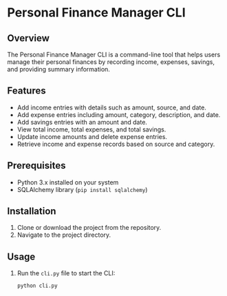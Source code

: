 # Personal Finance Manager CLI

## Overview
The Personal Finance Manager CLI is a command-line tool that helps users manage their personal finances by recording income, expenses, savings, and providing summary information.

## Features
- Add income entries with details such as amount, source, and date.
- Add expense entries including amount, category, description, and date.
- Add savings entries with an amount and date.
- View total income, total expenses, and total savings.
- Update income amounts and delete expense entries.
- Retrieve income and expense records based on source and category.

## Prerequisites
- Python 3.x installed on your system
- SQLAlchemy library (`pip install sqlalchemy`)

## Installation
1. Clone or download the project from the repository.
2. Navigate to the project directory.

## Usage
1. Run the `cli.py` file to start the CLI:
   ```bash
   python cli.py
